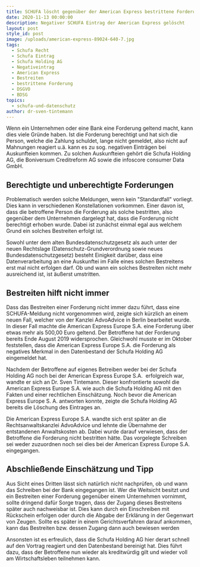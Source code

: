 ```yaml
---
title: SCHUFA löscht gegenüber der American Express bestrittene Forderung
date: 2020-11-13 00:00:00
description: Negativer SCHUFA Eintrag der American Express gelöscht
layout: post
style_id: post
image: /uploads/american-express-89024-640-7.jpg
tags:
  - Schufa Recht
  - Schufa Eintrag
  - Schufa Holding AG
  - Negativeintrag
  - American Express
  - Bestreiten
  - bestrittene Forderung
  - DSGVO
  - BDSG
topics:
  - schufa-und-datenschutz
author: dr-sven-tintemann
---
```


Wenn ein Unternehmen oder eine Bank eine Forderung geltend macht, kann dies viele Gründe haben. Ist die Forderung berechtigt und hat sich die Person, welche die Zahlung schuldet, lange nicht gemeldet, also nicht auf Mahnungen reagiert u.ä. kann es zu sog. negativen Einträgen bei Auskunfteien kommen. Zu solchen Auskunfteien gehört die Schufa Holding AG, die Boniversum Creditreform AG sowie die infoscore consumer Data GmbH.&nbsp;

## Berechtigte und unberechtigte Forderungen

Problematisch werden solche Meldungen, wenn kein "Standardfall" vorliegt. Dies kann in verschiedenen Konstellationen vorkommen. Einer davon ist, dass die betroffene Person die Forderung als solche bestritten, also gegenüber dem Unternehmen dargelegt hat, dass die Forderung nicht berechtigt erhoben wurde. Dabei ist zunächst einmal egal aus welchem Grund ein solches Bestreiten erfolgt ist.

Sowohl unter dem alten Bundesdatenschutzgesetz als auch unter der neuen Rechtslage (Datenschutz-Grundverordnung sowie neues Bundesdatenschutzgesetz) besteht Einigkeit darüber, dass eine Datenverarbeitung an eine Auskunftei im Falle eines solchen Bestreitens erst mal nicht erfolgen darf. Ob und wann ein solches Bestreiten nicht mehr ausreichend ist, ist äu&szlig;erst umstritten.&nbsp;

## Bestreiten hilft nicht immer

Dass das Bestreiten einer Forderung nicht immer dazu führt, dass eine SCHUFA-Meldung nicht vorgenommen wird, zeigte sich kürzlich an einem neuen Fall, welcher von der Kanzlei AdvoAdvice in Berlin bearbeitet wurde. In dieser Fall machte die American Express Europe S.A. eine Forderung über etwas mehr als 500,00 Euro geltend. Der Betroffene hat der Forderung bereits Ende August 2019 widersprochen. Gleichwohl musste er im Oktober feststellen, dass die American Express Europe S.A. die Forderung als negatives Merkmal in den Datenbestand der Schufa Holding AG eingemeldet hat.

Nachdem der Betroffene auf eigenes Betreiben weder bei der Schufa Holding AG noch bei der American Express Europe S.A.&nbsp; erfolgreich war, wandte er sich an Dr. Sven Tintemann. Dieser konfrontierte sowohl die American Express Europe S.A. wie auch die Schufa Holding AG mit den Fakten und einer rechtlichen Einschätzung. Noch bevor die American Express Europe S. A. antworten konnte, zeigte die Schufa Holding AG bereits die Löschung des Eintrages an.

Die American Express Europe S.A. wandte sich erst später an die Rechtsanwaltskanzlei AdvoAdvice und lehnte die Übernahme der entstandenen Anwaltskosten ab. Dabei wurde darauf verwiesen, dass der Betroffene die Forderung nicht bestritten hätte. Das vorgelegte Schreiben sei weder zuzuordnen noch sei dies bei der American Express Europe S.A. eingegangen.

## Abschlie&szlig;ende Einschätzung und Tipp

Aus Sicht eines Dritten lässt sich natürlich nicht nachprüfen, ob und wann das Schreiben bei der Bank eingegangen ist. Wer die Weitsicht besitzt und ein Bestreiten einer Forderung gegenüber einem Unternehmen vornimmt, sollte dringend dafür Sorge tragen, dass der Zugang dieses Bestreitens später auch nachweisbar ist. Dies kann durch ein Einschreiben mit Rückschein erfolgen oder durch die Abgabe der Erklärung in der Gegenwart von Zeugen. Sollte es später in einem Gerichtsverfahren darauf ankommen, kann das Bestreiten bzw. dessen Zugang dann auch bewiesen werden

Ansonsten ist es erfreulich, dass die Schufa Holding AG hier derart schnell auf den Vortrag reagiert und den Datenbestand bereinigt hat. Dies führt dazu, dass der Betroffene nun wieder als kreditwürdig gilt und wieder voll am Wirtschaftsleben teilnehmen kann.